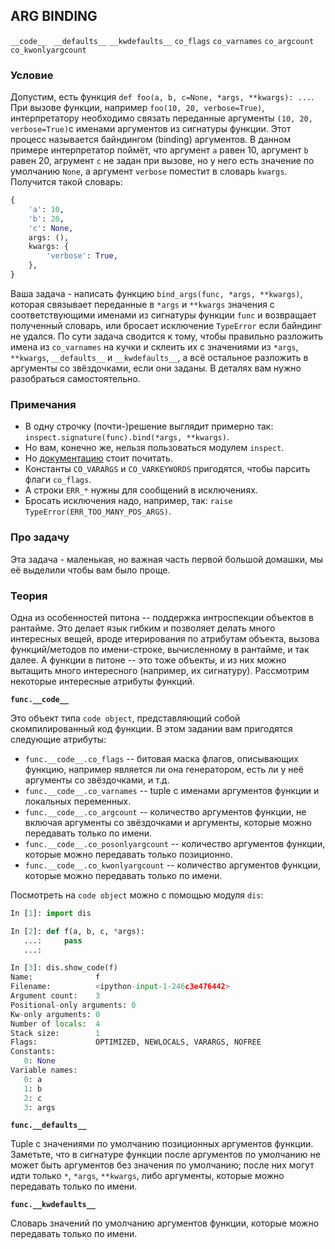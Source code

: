## ARG BINDING

`__code__ ` `__defaults__` `__kwdefaults__` `co_flags` `co_varnames` `co_argcount` `co_kwonlyargcount`

### Условие

Допустим, есть функция `def foo(a, b, c=None, *args, **kwargs): ...`.
При вызове функции, например `foo(10, 20, verbose=True)`, интерпретатору необходимо связать переданные аргументы `(10, 20, verbose=True)`с именами аргументов из сигнатуры функции.
Этот процесс называется байндингом (binding) аргументов.
В данном примере интерпретатор поймёт, что аргумент `a` равен 10, аргумент `b` равен 20, агрумент `c` не задан при вызове,
но у него есть значение по умолчанию `None`, а аргумент `verbose` поместит в словарь `kwargs`.
Получится такой словарь:
```python
{
    'a': 10,
    'b': 20,
    'c': None,
    args: (),
    kwargs: {
        'verbose': True,
    },
}
```
Ваша задача - написать функцию `bind_args(func, *args, **kwargs)`, которая связывает переданные в `*args` и `**kwargs` значения с соответствующими именами из сигнатуры функции `func` и возвращает полученный словарь, или бросает исключение `TypeError` если байндинг не удался.
По сути задача сводится к тому, чтобы правильно разложить имена из `co_varnames` на кучки и склеить их с значениями из `*args`, `**kwargs`, `__defaults__` и `__kwdefaults__`, а всё остальное разложить в аргументы со звёздочками, если они заданы.
В деталях вам нужно разобраться самостоятельно.

### Примечания

* В одну строчку (почти-)решение выглядит примерно так: `inspect.signature(func).bind(*args, **kwargs)`.
* Но вам, конечно же, нельзя пользоваться модулем `inspect`.
* Но [документацию](https://docs.python.org/3/library/inspect.html) стоит почитать.
* Константы `CO_VARARGS` и `CO_VARKEYWORDS` пригодятся, чтобы парсить флаги `co_flags`.
* А строки `ERR_*` нужны для сообщений в исключениях.
* Бросать исключения надо, например, так: `raise TypeError(ERR_TOO_MANY_POS_ARGS)`.

### Про задачу

Эта задача - маленькая, но важная часть первой большой домашки, мы её выделили чтобы вам было проще.

### Теория

Одна из особенностей питона -- поддержка интроспекции объектов в рантайме.
Это делает язык гибким и позволяет делать много интересных вещей, вроде итерирования по атрибутам объекта, вызова функций/методов по имени-строке, вычисленному в рантайме, и так далее.
А функции в питоне -- это тоже объекты, и из них можно вытащить много интересного (например, их сигнатуру).
Рассмотрим некоторые интересные атрибуты функций.

**`func.__code__`**

Это объект типа `code object`, представляющий собой скомпилированный код функции.
В этом задании вам пригодятся следующие атрибуты:

* `func.__code__.co_flags` -- битовая маска флагов, описывающих функцию, например является ли она генератором, есть ли у неё аргументы со звёздочками, и т.д.
* `func.__code__.co_varnames` -- tuple с именами аргументов функции и локальных переменных.
* `func.__code__.co_argcount` -- количество аргументов функции, не включая аргументы со звёздочками и аргументы, которые можно передавать только по имени.
* `func.__code__.co_posonlyargcount` -- количество аргументов функции, которые можно передавать только позиционно.
* `func.__code__.co_kwonlyargcount` -- количество аргументов функции, которые можно передавать только по имени.

Посмотреть на `code object` можно с помощью модуля `dis`:

```python
In [1]: import dis

In [2]: def f(a, b, c, *args):
   ...:     pass
   ...:

In [3]: dis.show_code(f)
Name:              f
Filename:          <ipython-input-1-246c3e476442>
Argument count:    3
Positional-only arguments: 0
Kw-only arguments: 0
Number of locals:  4
Stack size:        1
Flags:             OPTIMIZED, NEWLOCALS, VARARGS, NOFREE
Constants:
   0: None
Variable names:
   0: a
   1: b
   2: c
   3: args
```

**`func.__defaults__`**

Tuple с значениями по умолчанию позиционных аргументов функции.
Заметьте, что в сигнатуре функции после аргументов по умолчанию не может быть аргументов без значения по умолчанию;
после них могут идти только `*`, `*args`, `**kwargs`, либо аргументы, которые можно передавать только по имени.

**`func.__kwdefaults__`**

Словарь значений по умолчанию аргументов функции, которые можно передавать только по имени.